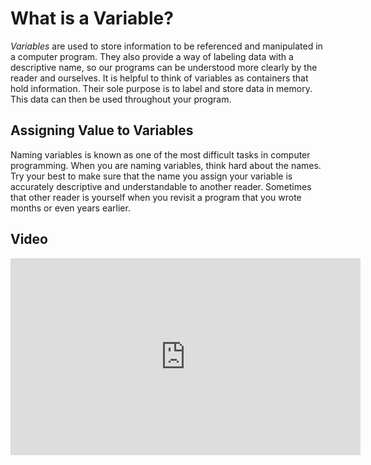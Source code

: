 # What is a Variable?

_Variables_ are used to store information to be referenced and manipulated in a computer program. They also provide a way of labeling data with a descriptive name, so our programs can be understood more clearly by the reader and ourselves. It is helpful to think of variables as containers that hold information. Their sole purpose is to label and store data in memory. This data can then be used throughout your program.

## Assigning Value to Variables

Naming variables is known as one of the most difficult tasks in computer programming. When you are naming variables, think hard about the names. Try your best to make sure that the name you assign your variable is accurately descriptive and understandable to another reader. Sometimes that other reader is yourself when you revisit a program that you wrote months or even years earlier.

## Video

<iframe width="560" height="315" src="https://www.youtube.com/embed/lLquWAIfu04" frameborder="0" allow="accelerometer; autoplay; clipboard-write; encrypted-media; gyroscope; picture-in-picture" allowfullscreen></iframe>